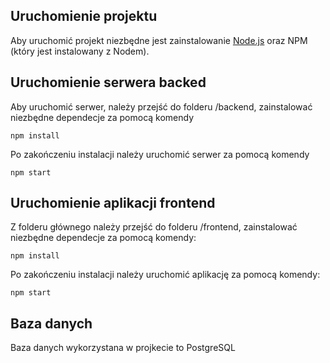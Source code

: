 ## Uruchomienie projektu

Aby uruchomić projekt niezbędne jest zainstalowanie [Node.js](https://nodejs.org/en/download/) oraz NPM (który jest instalowany z Nodem).

## Uruchomienie serwera backed

Aby uruchomić serwer, należy przejść do folderu /backend, zainstalować niezbędne dependecje za pomocą komendy


    npm install


Po zakończeniu instalacji należy uruchomić serwer za pomocą komendy


    npm start

## Uruchomienie aplikacji frontend

Z folderu głównego należy przejść do folderu /frontend, zainstalować niezbędne dependecje za pomocą komendy:


    npm install


Po zakończeniu instalacji należy uruchomić aplikację za pomocą komendy:


    npm start

## Baza danych

Baza danych wykorzystana w projkecie to PostgreSQL